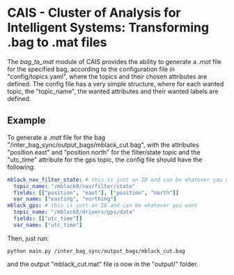 # CAIS - Cluster of Analysis for Intelligent Systems: Transforming .bag to .mat files

The *bag_to_mat* module of CAIS provides the ability to generate a *.mat* file for the specified bag, according to the configuration file in "config/topics.yaml", where the topics and their chosen attributes are defined. The config file has a very simple structure, where for each wanted topic, the "topic_name", the wanted attributes and their wanted labels are defined.

## **Example**
To generate a *.mat* file for the bag "/inter_bag_sync/output_bags/mblack_cut.bag", with the attributes "position.east" and "position.north" for the filter/state topic and the "utc_time" attribute for the gps topic, the config file should have the following:
```yaml
mblack_nav_filter_state: # this is just an ID and can be whatever you want
  topic_name: "/mblack0/nav/filter/state"
  fields: [["position", "east"], ["position", "north"]]
  var_name: ["easting", "northing"]
mblack_gps: # this is just an ID and can be whatever you want
  topic_name: "/mblack0/drivers/gps/data"
  fields: [["utc_time"]]
  var_name: ["utc_time"]
```
Then, just run:

```shell
python main.py /inter_bag_sync/output_bags/mblack_cut.bag
```

and the output "mblack_cut.mat" file is now in the "output/" folder.
